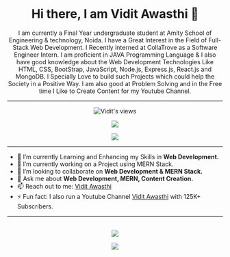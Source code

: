 
<h1 align='center'>Hi there, I am Vidit Awasthi 👋</h1>

<p align="center">I am currently a Final Year undergraduate student at Amity School of Engineering & technology, Noida. I have a Great Interest in the Field of Full-Stack Web Development. I Recently interned at CollaTrove as a Software Engineer Intern. I am proficient in JAVA Programming Language & I also have good knowledge about the Web Development Technologies Like HTML, CSS, BootStrap, JavaScript, Node.js, Express.js, React.js and MongoDB. I Specially Love to build such Projects which could help the Society in a Positive Way. I am also good at Problem Solving and in the Free time I Like to Create Content for my Youtube Channel.
</p>

<hr style="height:2px;border-width:0;color:gray;background-color:gray">


<div align='center'>
 
![Vidit's views](https://komarev.com/ghpvc/?username=ViditAwasthi)

</div>
<div align ='center'>
<!-- <p align='center'> -->
<!--  https://cdn.jsdelivr.net/npm/simple-icons@3.0.1/icons/linkedin.svg -->
<a href="https://www.linkedin.com/in/vidit-awasthi-768010195/" target="_blank"><img src="https://img.shields.io/badge/LinkedIn-0077B5?style=for-the-badge&logo=linkedin&logoColor=white">
<!--  &nbsp; &nbsp;  &nbsp; &nbsp; -->
<!--  <a href="https://www.linkedin.com/in/vidit-awasthi-768010195/" target="_blank">img src="https://img.shields.io/badge/Gmail-D14836?style=for-the-badge&logo=gmail&logoColor=white"> --> 
 

  
 
 
 
  <a href="https://www.instagram.com/vidit_awasthi/?hl=en" target="_blank"><img src="https://img.shields.io/badge/Instagram-E4405F?style=for-the-badge&logo=instagram&logoColor=white" ></a>
  
 
  
 


 
<!-- </p> -->
 </div>
<hr style="height:2px;border-width:0;color:gray;background-color:gray">


 
- 🌱 I’m currently Learning and Enhancing my Skills in <strong>Web Development.</strong>
- 🔭 I’m currently working on a Project using MERN Stack.
- 👯 I’m looking to collaborate on <strong>Web Development & MERN Stack.</strong>
- 💬 Ask me about <strong>Web Development, MERN, Content Creation.</strong>
- 📫 Reach out to me: <a href="https://www.linkedin.com/in/vidit-awasthi-768010195/" target="_blank">Vidit Awasthi</a>
- ⚡ Fun fact: I also run a Youtube Channel <a href="https://www.youtube.com/c/ViditAwasthi/featured" target="_blank">Vidit Awasthi</a> with 125K+ Subscribers.

<hr style="height:2px;border-width:0;color:gray;background-color:gray">

<br>

<div align="center">
<img src="https://github-readme-stats.vercel.app/api?username=ViditAwasthi&count_private=true"/>
<!-- ![Vidit's GitHub stats](https://github-readme-stats.vercel.app/api?username=ViditAwasthi&count_private=true) -->
 
<img 
  src="https://github-readme-stats.vercel.app/api/top-langs/?username=ViditAwasthi&langs_count=10&layout=compact"
/>

</div>
<!-- [![Top Langs]()](https://github.com/anuraghazra/github-readme-stats) -->




